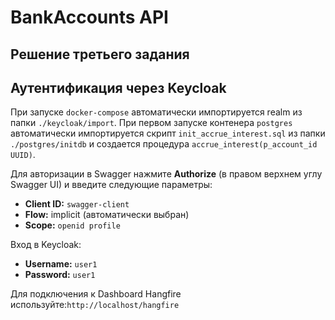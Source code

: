 # BankAccounts API

Решение третьего задания
---

## Аутентификация через Keycloak

При запуске `docker-compose` автоматически импортируется realm из папки `./keycloak/import`.
При первом запуске контенера `postgres` автоматически импортируется скрипт `init_accrue_interest.sql` из папки `./postgres/initdb` и создается процедура `accrue_interest(p_account_id UUID)`.

Для авторизации в Swagger нажмите **Authorize** (в правом верхнем углу Swagger UI) и введите следующие параметры:

- **Client ID:** `swagger-client`
- **Flow:** implicit (автоматически выбран)
- **Scope:** `openid profile`

Вход в Keycloak:

- **Username:** `user1`
- **Password:** `user1`

Для подключения к Dashboard Hangfire используйте:`http://localhost/hangfire`
